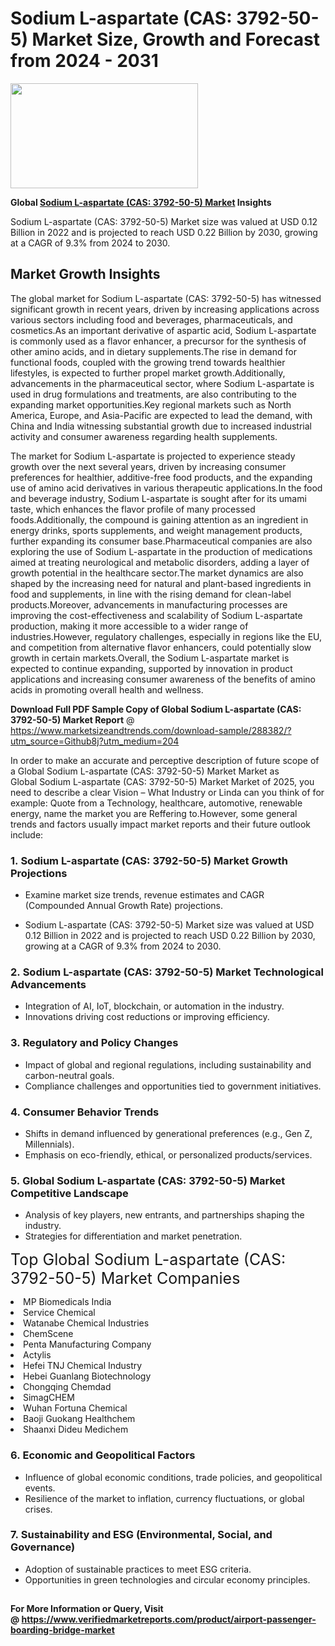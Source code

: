 <H1>Sodium L-aspartate (CAS: 3792-50-5) Market Size, Growth and Forecast from 2024 - 2031</H1><img class="aligncenter size-medium wp-image-584254" src="https://thirdeyenews.in/wp-content/uploads/2024/09/Global-Market-Research-300x168.jpeg" alt="" width="300" height="168" /><p><strong>Global&nbsp;<a href="https://www.marketsizeandtrends.com/download-sample/288382/?utm_source=Github8j?utm_medium=204">Sodium L-aspartate (CAS: 3792-50-5) Market</a> Insights</strong></p><p>Sodium L-aspartate (CAS: 3792-50-5) Market size was valued at USD 0.12 Billion in 2022 and is projected to reach USD 0.22 Billion by 2030, growing at a CAGR of 9.3% from 2024 to 2030.</p><p><h2>Market Growth Insights</h2> <p>The global market for Sodium L-aspartate (CAS: 3792-50-5) has witnessed significant growth in recent years, driven by increasing applications across various sectors including food and beverages, pharmaceuticals, and cosmetics.As an important derivative of aspartic acid, Sodium L-aspartate is commonly used as a flavor enhancer, a precursor for the synthesis of other amino acids, and in dietary supplements.The rise in demand for functional foods, coupled with the growing trend towards healthier lifestyles, is expected to further propel market growth.Additionally, advancements in the pharmaceutical sector, where Sodium L-aspartate is used in drug formulations and treatments, are also contributing to the expanding market opportunities.Key regional markets such as North America, Europe, and Asia-Pacific are expected to lead the demand, with China and India witnessing substantial growth due to increased industrial activity and consumer awareness regarding health supplements.</p> <p>The market for Sodium L-aspartate is projected to experience steady growth over the next several years, driven by increasing consumer preferences for healthier, additive-free food products, and the expanding use of amino acid derivatives in various therapeutic applications.In the food and beverage industry, Sodium L-aspartate is sought after for its umami taste, which enhances the flavor profile of many processed foods.Additionally, the compound is gaining attention as an ingredient in energy drinks, sports supplements, and weight management products, further expanding its consumer base.Pharmaceutical companies are also exploring the use of Sodium L-aspartate in the production of medications aimed at treating neurological and metabolic disorders, adding a layer of growth potential in the healthcare sector.The market dynamics are also shaped by the increasing need for natural and plant-based ingredients in food and supplements, in line with the rising demand for clean-label products.Moreover, advancements in manufacturing processes are improving the cost-effectiveness and scalability of Sodium L-aspartate production, making it more accessible to a wider range of industries.However, regulatory challenges, especially in regions like the EU, and competition from alternative flavor enhancers, could potentially slow growth in certain markets.Overall, the Sodium L-aspartate market is expected to continue expanding, supported by innovation in product applications and increasing consumer awareness of the benefits of amino acids in promoting overall health and wellness.</p> <p><span class=""><strong>Download Full PDF Sample Copy of Global Sodium L-aspartate (CAS: 3792-50-5) Market Report</strong> @ <a href="https://www.marketsizeandtrends.com/download-sample/288382/?utm_source=Github8j?utm_medium=204" target="_blank">https://www.marketsizeandtrends.com/download-sample/288382/?utm_source=Github8j?utm_medium=204</a></span></p><p>In order to make an accurate and perceptive description of future scope of a Global&nbsp;Sodium L-aspartate (CAS: 3792-50-5) Market Market as Global&nbsp;Sodium L-aspartate (CAS: 3792-50-5) Market Market of 2025, you need to describe a clear Vision &ndash; What Industry or Linda can you think of for example: Quote from a Technology, healthcare, automotive, renewable energy, name the market you are Reffering to.However, some general trends and factors usually impact market reports and their future outlook include:</p><h3>1.&nbsp;<strong>Sodium L-aspartate (CAS: 3792-50-5) Market Growth Projections</strong></h3><ul><li>Examine market size trends, revenue estimates and CAGR (Compounded Annual Growth Rate) projections.</li><li><p>Sodium L-aspartate (CAS: 3792-50-5) Market size was valued at USD 0.12 Billion in 2022 and is projected to reach USD 0.22 Billion by 2030, growing at a CAGR of 9.3% from 2024 to 2030.</p></li></ul><h3>2.&nbsp;<strong>Sodium L-aspartate (CAS: 3792-50-5) Market Technological Advancements</strong></h3><ul><li>Integration of AI, IoT, blockchain, or automation in the industry.</li><li>Innovations driving cost reductions or improving efficiency.</li></ul><h3>3.&nbsp;<strong>Regulatory and Policy Changes</strong></h3><ul><li>Impact of global and regional regulations, including sustainability and carbon-neutral goals.</li><li>Compliance challenges and opportunities tied to government initiatives.</li></ul><h3>4.&nbsp;<strong>Consumer Behavior Trends</strong></h3><ul><li>Shifts in demand influenced by generational preferences (e.g., Gen Z, Millennials).</li><li>Emphasis on eco-friendly, ethical, or personalized products/services.</li></ul><h3>5.&nbsp;<strong>Global Sodium L-aspartate (CAS: 3792-50-5) Market Competitive Landscape</strong></h3><ul><li>Analysis of key players, new entrants, and partnerships shaping the industry.</li><li>Strategies for differentiation and market penetration.</li></ul><p data-pm-slice="1 1 []"><span style="color: inherit; font-family: inherit; font-size: 25px;">Top Global Sodium L-aspartate (CAS: 3792-50-5) Market Companies</span></p><div class="" data-test-id=""><p><li>MP Biomedicals India</li><li> Service Chemical</li><li> Watanabe Chemical Industries</li><li> ChemScene</li><li> Penta Manufacturing Company</li><li> Actylis</li><li> Hefei TNJ Chemical Industry</li><li> Hebei Guanlang Biotechnology</li><li> Chongqing Chemdad</li><li> SimagCHEM</li><li> Wuhan Fortuna Chemical</li><li> Baoji Guokang Healthchem</li><li> Shaanxi Dideu Medichem</li></p></div><h3>6.&nbsp;<strong>Economic and Geopolitical Factors</strong></h3><ul><li>Influence of global economic conditions, trade policies, and geopolitical events.</li><li>Resilience of the market to inflation, currency fluctuations, or global crises.</li></ul><h3>7.&nbsp;<strong>Sustainability and ESG (Environmental, Social, and Governance)</strong></h3><ul><li>Adoption of sustainable practices to meet ESG criteria.</li><li>Opportunities in green technologies and circular economy principles.</li></ul><h2><strong style="font-size: 14px;">For More Information or Query, Visit @&nbsp;</strong><a style="background-color: #ffffff; font-size: 14px;" href="https://www.marketsizeandtrends.com/report/sodium-l-aspartate-cas-3792-50-5-market/" target="_blank">https://www.verifiedmarketreports.com/product/airport-passenger-boarding-bridge-market</a></h2>